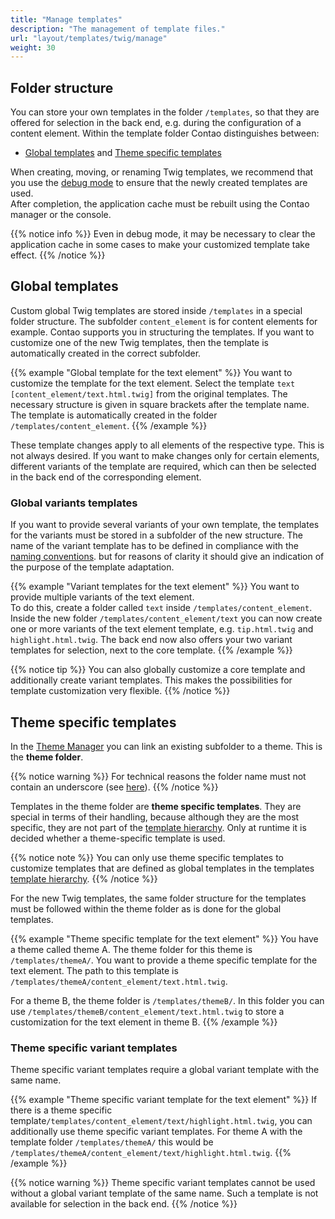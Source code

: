 ```yaml
---
title: "Manage templates"
description: "The management of template files."
url: "layout/templates/twig/manage"
weight: 30
---
```


## Folder structure

You can store your own templates in the folder `/templates`, so that they are offered for selection in the back end,
e.g. during the configuration of a content element. Within the template folder Contao distinguishes between:

* [Global templates](#global-templates) and [Theme specific templates](#theme-specific-templates)

When creating, moving, or renaming Twig templates, we recommend that you use the
[debug mode](/en/system/debug-mode/#contao-4-8-and-up) to ensure that the newly created templates are used.  
After completion, the application cache must be rebuilt using the Contao manager or the console.

{{% notice info %}}
Even in debug mode, it may be necessary to clear the application cache in some cases to make your customized template
take effect.
{{% /notice %}}


## Global templates

Custom global Twig templates are stored inside `/templates` in a special folder structure. The subfolder
`content_element` is for content elements for example.
Contao supports you in structuring the templates. If you want to customize one of the new Twig templates, then the
template is automatically created in the correct subfolder.

{{% example "Global template for the text element" %}}
You want to customize the template for the text element. Select the template `text [content_element/text.html.twig]`
from the original templates. The necessary structure is given in square brackets after the template name. The template
is automatically created in the folder `/templates/content_element`.
{{% /example %}}

These template changes apply to all elements of the respective type. This is not always desired. If you want to
make changes only for certain elements, different variants of the template are required, which can then be
selected in the back end of the corresponding element.


### Global variants templates

If you want to provide several variants of your own template, the templates for the variants must be stored in a
subfolder of the new structure. The name of the variant template has to be defined in compliance with the
[naming conventions](https://docs.contao.org/dev/framework/templates/creating-templates/#naming-convention).
but for reasons of clarity it should give an indication of the purpose of the template adaptation.

{{% example "Variant templates for the text element" %}}
You want to provide multiple variants of the text element.   
To do this, create a folder called `text` inside `/templates/content_element`. Inside the new folder
`/templates/content_element/text` you can now create one or more variants of the text element template, e.g.
`tip.html.twig` and `highlight.html.twig`. The back end now also offers your two variant templates for selection,
next to the core template.
{{% /example %}}


{{% notice tip %}}
You can also globally customize a core template and additionally create variant templates. This makes the possibilities
for template customization very flexible.
{{% /notice %}}


## Theme specific templates

In the [Theme Manager](../../../theme-manager/manage-themes/) you can link an existing subfolder to a theme.
This is the **theme folder**.

{{% notice warning %}}
For technical reasons the folder name must not contain an underscore 
(see [here](https://docs.contao.org/dev/framework/templates/architecture/#managed-namespace)).
{{% /notice %}}

Templates in the theme folder are **theme specific templates**. They are special in terms of their handling, because
although they are the most specific, they are not part of the [template hierarchy](../reuse/#template-hierarchy).
Only at runtime it is decided whether a theme-specific template is used.

{{% notice note %}}
You can only use theme specific templates to customize templates that are defined as global templates in the
templates [template hierarchy](../reuse/#template-hierarchy).
{{% /notice %}}

For the new Twig templates, the same folder structure for the templates must be followed within the theme folder as is
done for the global templates.

{{% example "Theme specific template for the text element" %}}
You have a theme called theme A. The theme folder for this theme is `/templates/themeA/`. You want to provide a theme
specific template for the text element. The path to this template is `/templates/themeA/content_element/text.html.twig`.

For a theme B, the theme folder is `/templates/themeB/`. In this folder you can use
`/templates/themeB/content_element/text.html.twig` to store a customization for the text element in theme B.
{{% /example %}}


### Theme specific variant templates

Theme specific variant templates require a global variant template with the same name.

{{% example "Theme specific variant template for the text element" %}}
If there is a theme specific template`/templates/content_element/text/highlight.html.twig`, you can additionally use
theme specific variant templates. For theme A with the template folder `/templates/themeA/` this would be
`/templates/themeA/content_element/text/highlight.html.twig`.
{{% /example %}}

{{% notice warning %}}
Theme specific variant templates cannot be used without a global variant template of the same name.
Such a template is not available for selection in the back end.
{{% /notice %}}
